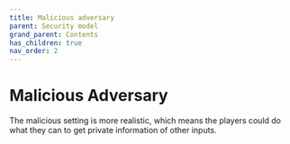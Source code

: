 ```yaml
---
title: Malicious adversary
parent: Security model
grand_parent: Contents
has_children: true
nav_order: 2
---
```


# Malicious Adversary

The malicious setting is more realistic, which means the players could do what they can to get private information of other inputs.
